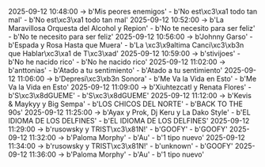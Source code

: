 2025-09-12 10:48:00 -> b'Mis peores enemigos' - b'No est\xc3\xa1 todo tan mal' - b'No est\xc3\xa1 todo tan mal'
2025-09-12 10:52:00 -> b'La Maravillosa Orquesta del Alcohol y Repion' - b'No te necesito para ser feliz' - b'No te necesito para ser feliz'
2025-09-12 10:56:00 -> b'Johnny Garso' - b'Espada y Rosa Hasta que Muera' - b'La \xc3\x9altima Canci\xc3\xb3n que Hablar\xc3\xa1 de T\xc3\xad'
2025-09-12 10:59:00 -> b'stivijoes' - b'No he nacido rico' - b'No he nacido rico'
2025-09-12 11:02:00 -> b'anttonias' - b'Atado a tu sentimiento' - b'Atado a tu sentimiento'
2025-09-12 11:06:00 -> b'Depresi\xc3\xb3n Sonora' - b'Me Va la Vida en Esto' - b'Me Va la Vida en Esto'
2025-09-12 11:09:00 -> b'Xiuhtezcatl y Renata Flores' - b'S\xc3\x8dGUEME' - b'S\xc3\x8dGUEME'
2025-09-12 11:12:00 -> b'Kevis & Maykyy y Big Sempa' - b'LOS CHICOS DEL NORTE' - b'BACK TO THE 90s'
2025-09-12 11:25:00 -> b'Ayax y Prok, Dj Keru y La Dako Style' - b'EL IDIOMA DE LOS DELFINES' - b'EL IDIOMA DE LOS DELFINES'
2025-09-12 11:29:00 -> b'rusowsky y TRIST\xc3\x81N!' - b'GOOFY' - b'GOOFY'
2025-09-12 11:32:00 -> b'Paloma Morphy' - b'Au' - b'1 tipo nuevo'
2025-09-12 11:34:00 -> b'rusowsky y TRIST\xc3\x81N!' - b'unknown' - b'GOOFY'
2025-09-12 11:36:00 -> b'Paloma Morphy' - b'Au' - b'1 tipo nuevo'
